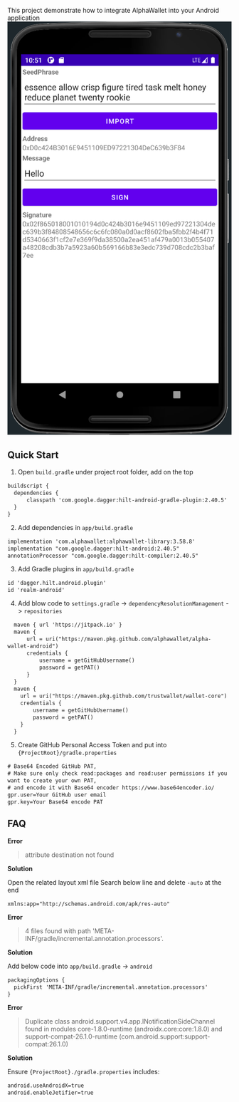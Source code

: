 This project demonstrate how to integrate AlphaWallet into your Android application
![Screenshot](./demo.png)
## Quick Start
1. Open `build.gradle` under project root folder, add on the top
```
buildscript {
  dependencies {
      classpath 'com.google.dagger:hilt-android-gradle-plugin:2.40.5'
  }
}
```

2. Add dependencies in `app/build.gradle`
```
implementation 'com.alphawallet:alphawallet-library:3.58.8'
implementation "com.google.dagger:hilt-android:2.40.5"
annotationProcessor "com.google.dagger:hilt-compiler:2.40.5"
```

3. Add Gradle plugins in `app/build.gradle`
```
id 'dagger.hilt.android.plugin'
id 'realm-android'
```

4. Add blow code to `settings.gradle` -> `dependencyResolutionManagement` -> `repositories`
```
  maven { url 'https://jitpack.io' }
  maven {
      url = uri("https://maven.pkg.github.com/alphawallet/alpha-wallet-android")
      credentials {
          username = getGitHubUsername()
          password = getPAT()
      }
  }
  maven {
    url = uri("https://maven.pkg.github.com/trustwallet/wallet-core")
    credentials {
        username = getGitHubUsername()
        password = getPAT()
    }
  }
```

5. Create GitHub Personal Access Token and put into `{ProjectRoot}/gradle.properties`
```properties
# Base64 Encoded GitHub PAT,
# Make sure only check read:packages and read:user permissions if you want to create your own PAT,
# and encode it with Base64 encoder https://www.base64encoder.io/
gpr.user=Your GitHub user email
gpr.key=Your Base64 encode PAT
```

## FAQ
**Error**
>attribute destination not found

**Solution**

Open the related layout xml file
Search below line and delete `-auto` at the end
```
xmlns:app="http://schemas.android.com/apk/res-auto"
```

**Error** 
>4 files found with path 'META-INF/gradle/incremental.annotation.processors'.

**Solution** 

Add below code into `app/build.gradle` -> `android`
```
packagingOptions {
  pickFirst 'META-INF/gradle/incremental.annotation.processors'
}
```

**Error**
>Duplicate class android.support.v4.app.INotificationSideChannel found in modules core-1.8.0-runtime (androidx.core:core:1.8.0) and support-compat-26.1.0-runtime (com.android.support:support-compat:26.1.0)

**Solution** 

Ensure `{ProjectRoot}./gradle.properties` includes:
```
android.useAndroidX=true
android.enableJetifier=true
```